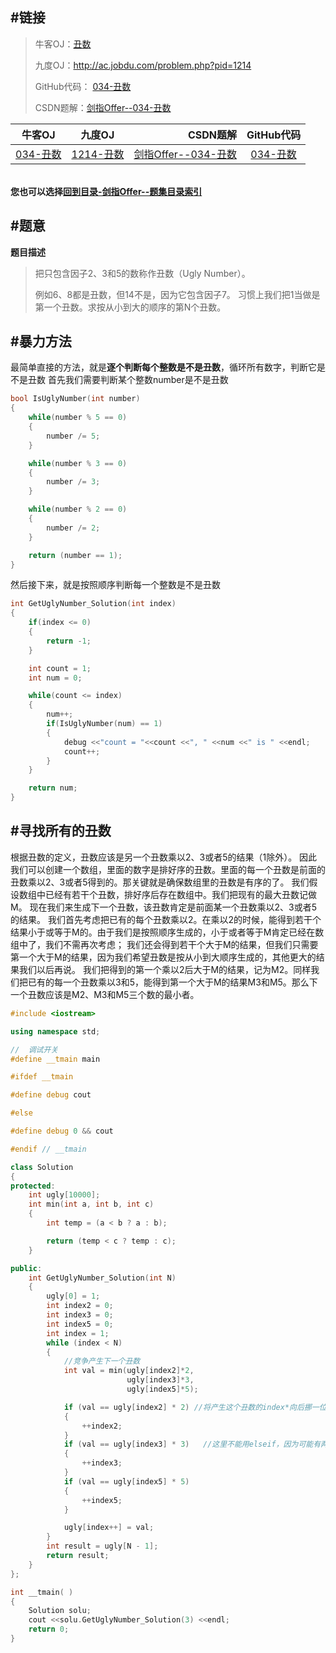 #链接
-------

>牛客OJ：[丑数](http://www.nowcoder.com/practice/6aa9e04fc3794f68acf8778237ba065b?tpId=13&tqId=11186&rp=2&ru=%2Fta%2Fcoding-interviews&qru=%2Fta%2Fcoding-interviews%2Fquestion-ranking)
>
>九度OJ：http://ac.jobdu.com/problem.php?pid=1214
>
>GitHub代码： [034-丑数](https://github.com/gatieme/CodingInterviews/tree/master/034-丑数)
>
>CSDN题解：[剑指Offer--034-丑数](http://blog.csdn.net/gatieme/article/details/51308037)


| 牛客OJ | 九度OJ | CSDN题解 | GitHub代码 |
| ------ |:------:| --------:|:----------:|
|[034-丑数](http://www.nowcoder.com/practice/6aa9e04fc3794f68acf8778237ba065b?tpId=13&tqId=11186&rp=2&ru=%2Fta%2Fcoding-interviews&qru=%2Fta%2Fcoding-interviews%2Fquestion-ranking) | [1214-丑数](http://ac.jobdu.com/problem.php?pid=1214) | [剑指Offer--034-丑数](http://blog.csdn.net/gatieme/article/details/51308037) | [034-丑数](https://github.com/gatieme/CodingInterviews/tree/master/034-丑数) |



<br>**您也可以选择[回到目录-剑指Offer--题集目录索引](http://blog.csdn.net/gatieme/article/details/51916802)**




#题意
-------

**题目描述**

>把只包含因子2、3和5的数称作丑数（Ugly Number）。
>
>例如6、8都是丑数，但14不是，因为它包含因子7。
习惯上我们把1当做是第一个丑数。求按从小到大的顺序的第N个丑数。



#暴力方法
-------
最简单直接的方法，就是**逐个判断每个整数是不是丑数**，循环所有数字，判断它是不是丑数
首先我们需要判断某个整数number是不是丑数
```cpp
bool IsUglyNumber(int number)
{
    while(number % 5 == 0)
    {
        number /= 5;
    }

    while(number % 3 == 0)
    {
        number /= 3;
    }

    while(number % 2 == 0)
    {
        number /= 2;
    }

    return (number == 1);
}
```
然后接下来，就是按照顺序判断每一个整数是不是丑数
```cpp
int GetUglyNumber_Solution(int index)
{
    if(index <= 0)
    {
        return -1;
    }

    int count = 1;
    int num = 0;

    while(count <= index)
    {
        num++;
        if(IsUglyNumber(num) == 1)
        {
            debug <<"count = "<<count <<", " <<num <<" is " <<endl;
            count++;
        }
    }

    return num;
}
```


#寻找所有的丑数
-------
根据丑数的定义，丑数应该是另一个丑数乘以2、3或者5的结果（1除外）。
因此我们可以创建一个数组，里面的数字是排好序的丑数。里面的每一个丑数是前面的丑数乘以2、3或者5得到的。那关键就是确保数组里的丑数是有序的了。
我们假设数组中已经有若干个丑数，排好序后存在数组中。我们把现有的最大丑数记做M。
现在我们来生成下一个丑数，该丑数肯定是前面某一个丑数乘以2、3或者5的结果。
我们首先考虑把已有的每个丑数乘以2。在乘以2的时候，能得到若干个结果小于或等于M的。由于我们是按照顺序生成的，小于或者等于M肯定已经在数组中了，我们不需再次考虑；
我们还会得到若干个大于M的结果，但我们只需要第一个大于M的结果，因为我们希望丑数是按从小到大顺序生成的，其他更大的结果我们以后再说。
我们把得到的第一个乘以2后大于M的结果，记为M2。同样我们把已有的每一个丑数乘以3和5，能得到第一个大于M的结果M3和M5。那么下一个丑数应该是M2、M3和M5三个数的最小者。
```cpp
#include <iostream>

using namespace std;

//  调试开关
#define __tmain main

#ifdef __tmain

#define debug cout

#else

#define debug 0 && cout

#endif // __tmain

class Solution
{
protected:
    int ugly[10000];
    int min(int a, int b, int c)
    {
        int temp = (a < b ? a : b);

        return (temp < c ? temp : c);
    }

public:
    int GetUglyNumber_Solution(int N)
    {
        ugly[0] = 1;
        int index2 = 0;
        int index3 = 0;
        int index5 = 0;
        int index = 1;
        while (index < N)
        {
            //竞争产生下一个丑数
            int val = min(ugly[index2]*2,
                          ugly[index3]*3,
                          ugly[index5]*5);

            if (val == ugly[index2] * 2) //将产生这个丑数的index*向后挪一位；
            {
                ++index2;
            }
            if (val == ugly[index3] * 3)   //这里不能用elseif，因为可能有两个最小值，这时都要挪动；
            {
                ++index3;
            }
            if (val == ugly[index5] * 5)
            {
                ++index5;
            }

            ugly[index++] = val;
        }
        int result = ugly[N - 1];
        return result;
    }
};

int __tmain( )
{
    Solution solu;
    cout <<solu.GetUglyNumber_Solution(3) <<endl;
    return 0;
}
```


